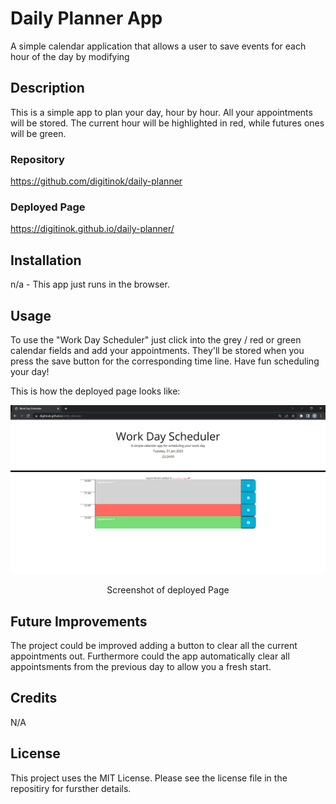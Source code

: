 # Daily Planner App

A simple calendar application that allows a user to save events for each hour of the day by modifying


## Description

This is a simple app to plan your day, hour by hour.  All your appointments will be stored.  The current hour will be highlighted in red, while futures ones will be green.

### Repository

https://github.com/digitinok/daily-planner

### Deployed Page

https://digitinok.github.io/daily-planner/

## Installation

n/a - This app just runs in the browser.

## Usage

To use the "Work Day Scheduler" just click into the grey / red or green calendar fields and add your appointments.  They'll be stored when you press the save button for the corresponding time line.  Have fun scheduling your day!

This is how the deployed page looks like:

![alt screenshot of deployed page](assets/images/screenshot.png)

<p style="text-align: center;">Screenshot of deployed Page</p>

## Future Improvements

The project could be improved adding a button to clear all the current appointments out.  Furthermore could the app automatically clear all appointsments from the previous day to allow you a fresh start.

## Credits

N/A

## License

This project uses the MIT License. Please see the license file in the repositiry for fursther details.